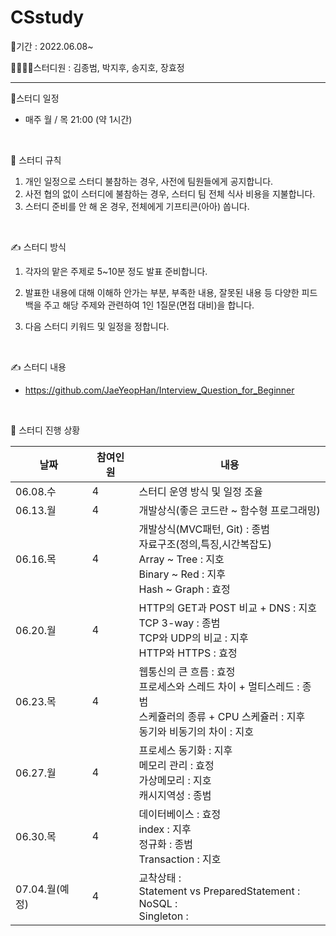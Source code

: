 # CSstudy

📆기간 : 2022.06.08~

👨‍👩‍👦‍👦스터디원 : 김종범, 박지후, 송지호, 장효정

<hr>

📌스터디 일정 

- 매주 월 / 목  21:00 (약 1시간)

<BR>

🙏 스터디 규칙

1. 개인 일정으로 스터디 불참하는 경우, 사전에 팀원들에게 공지합니다.
2. 사전 협의 없이 스터디에 불참하는 경우, 스터디 팀 전체 식사 비용을 지불합니다. 
3. 스터디 준비를 안 해 온 경우, 전체에게 기프티콘(아아) 쏩니다.

<BR>

✍ 스터디 방식

1. 각자의 맡은 주제로 5~10분 정도 발표 준비합니다.

2. 발표한 내용에 대해 이해하 안가는 부분, 부족한 내용, 잘못된 내용 등 다양한 피드백을 주고 
   해당 주제와 관련하여 1인 1질문(면접 대비)을 합니다.
3. 다음 스터디 키워드 및 일정을 정합니다.

<BR>

✍ 스터디 내용

- https://github.com/JaeYeopHan/Interview_Question_for_Beginner



<BR>

📍 스터디 진행 상황

| 날짜            | 참여인원 | 내용                                      |
| --------------- | -------- | ----------------------------------------- |
| 06.08.수       | 4        | 스터디 운영 방식 및 일정 조율                                |
| 06.13.월       | 4        | 개발상식(좋은 코드란 ~ 함수형 프로그래밍)                    |
| 06.16.목       | 4        | 개발상식(MVC패턴, Git) : 종범<br />자료구조(정의,특징,시간복잡도)<br />Array ~ Tree : 지호<br />Binary ~ Red : 지후<br />Hash ~ Graph : 효정 |
| 06.20.월       | 4        | HTTP의 GET과 POST 비교 + DNS : 지호<br />TCP 3-way : 종범<br />TCP와 UDP의 비교 : 지후<br />HTTP와 HTTPS : 효정 |
| 06.23.목       | 4        | 웹통신의 큰 흐름 : 효정<br />프로세스와 스레드 차이 + 멀티스레드 : 종범<br />스케쥴러의 종류 + CPU 스케쥴러 : 지후<br />동기와 비동기의 차이 : 지호 |
| 06.27.월 | 4        | 프로세스 동기화 : 지후<br />메모리 관리 : 효정<br />가상메모리 : 지호<br />캐시지역성 : 종범 |
| 06.30.목 | 4 | 데이터베이스 : 효정<br />index : 지후 <br />정규화 : 종범<br />Transaction :  지호 |
| 07.04.월(예정) | 4 | 교착상태 : <br />Statement vs PreparedStatement : <br />NoSQL : <br />Singleton : <br /> |
